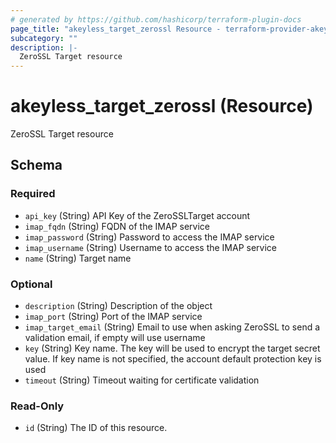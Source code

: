 ```yaml
---
# generated by https://github.com/hashicorp/terraform-plugin-docs
page_title: "akeyless_target_zerossl Resource - terraform-provider-akeyless"
subcategory: ""
description: |-
  ZeroSSL Target resource
---
```


# akeyless_target_zerossl (Resource)

ZeroSSL Target resource



<!-- schema generated by tfplugindocs -->
## Schema

### Required

- `api_key` (String) API Key of the ZeroSSLTarget account
- `imap_fqdn` (String) FQDN of the IMAP service
- `imap_password` (String) Password to access the IMAP service
- `imap_username` (String) Username to access the IMAP service
- `name` (String) Target name

### Optional

- `description` (String) Description of the object
- `imap_port` (String) Port of the IMAP service
- `imap_target_email` (String) Email to use when asking ZeroSSL to send a validation email, if empty will use username
- `key` (String) Key name. The key will be used to encrypt the target secret value. If key name is not specified, the account default protection key is used
- `timeout` (String) Timeout waiting for certificate validation

### Read-Only

- `id` (String) The ID of this resource.


